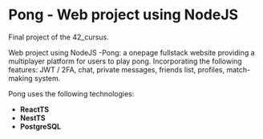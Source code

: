 # Pong - Web project using NodeJS
Final project of the 42_cursus.<br>

Web project using NodeJS -Pong: a onepage fullstack website providing a multiplayer platform for users to play pong. Incorporating the following features: JWT / 2FA, chat, private messages, friends list, profiles, match-making system.

Pong uses the following technologies:
- **ReactTS**
- **NestTS**
- **PostgreSQL**

